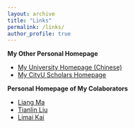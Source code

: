 ```yaml
---
layout: archive
title: "Links"
permalink: /links/
author_profile: true
---
```


<b>My Other Personal Homepage</b>
* [My University Homepage (Chinese)](https://irm.ruc.edu.cn/szdw/zzjs/ajysfl/z_szrw/4ef9e882399147abac7d8342c994aacb.htm)
* [My CityU Scholars Homepage](https://scholars.cityu.edu.hk/en/persons/zekun-yang(d3b367eb-cecf-4553-b3f6-48e1084bad68).html)

<b>Personal Homepage of My Colaborators</b>
* [Liang Ma](http://liangma.weebly.com/)
* [Tianlin Liu](https://tianlinliu.com/)
* [Limai Kai](https://sites.google.com/view/kaligraph/)